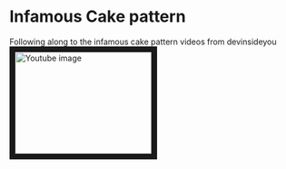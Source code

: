 # Infamous Cake pattern

Following along to the infamous cake pattern videos from devinsideyou 
<a href="https://www.youtube.com/watch?feature=player_embedded&v=0TLHaRaXIAo" target="_blank"><img src="http://img.youtube.com/vi/0TLHaRaXIAo/0.jpg" alt="Youtube image" width="240" height="180" border="10" /></a>

